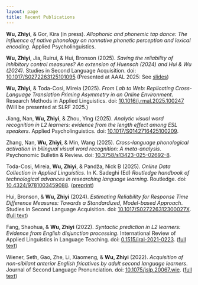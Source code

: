 ```yaml
---
layout: page
title: Recent Publications
---
```


**Wu, Zhiyi**, & Gor, Kira (in press). _Allophonic and phonemic tap dance: The influence of native phonology on nonnative phonetic perception and lexical encoding_. Applied Psycholinguistics.

**Wu, Zhiyi**, Jia, Ruirui, & Hui, Bronson (2025). _Saving the reliability of inhibitory control measures? An extension of Huensch (2024) and Hui & Wu (2024)_. Studies in Second Language Acquisition. doi: [10.1017/S0272263125101095](https://www.cambridge.org/core/journals/studies-in-second-language-acquisition/article/saving-the-reliability-of-inhibitory-control-measures-an-extension-of-huensch-2024-and-hui-and-wu-2024/D87F2E07641C7D842198EBDC7687CEC8) (Presented at AAAL 2025: See [slides](https://docs.google.com/presentation/d/1uBD1XfeauY1oTm13Yb3KUiDGJaBn3scHv-0sLwnDm_w/edit?usp=sharing))

**Wu, Zhiyi**, & Toda-Cosi, Mireia (2025). _From Lab to Web: Replicating Cross-Language Translation Priming Asymmetry in an Online Environment_. Research Methods in Applied Linguistics. doi: [10.1016/j.rmal.2025.100247](https://www.sciencedirect.com/science/article/pii/S2772766125000680) (Will be presented at SLRF 2025.)

Jiang, Nan, **Wu, Zhiyi**, & Zhou, Ying (2025). _Analytic visual word recognition in L2 learners: evidence from the length effect among ESL speakers_. Applied Psycholinguistics. doi: [10.1017/S0142716425100209](https://www.cambridge.org/core/journals/applied-psycholinguistics/article/analytic-visual-word-recognition-in-l2-learners-evidence-from-the-length-effect-among-esl-speakers/2D6E5E7926286BC7B03B3F9B235E0149).

Zhang, Nan, **Wu, Zhiyi**, & Min, Wang (2025). _Cross-language phonological activation in bilingual visual word recognition: A meta-analysis_. Psychonomic Bulletin & Review. doi: [10.3758/s13423-025-02692-8](https://link.springer.com/article/10.3758/s13423-025-02692-8).

Toda-Cosi, Mireia, **Wu, Zhiyi**, & Pandža, Nick B (2025). _Online Data Collection in Applied Linguistics_. In K. Sadeghi (Ed) _Routledge handbook of technological advances in researching language learning_. Routledge. doi: [10.4324/9781003459088](https://www.taylorfrancis.com/chapters/edit/10.4324/9781003459088-3/online-data-collection-applied-linguistics-mireia-toda-cosi-zhiyi-wu-nick-pand%C5%BEa?context=ubx&refId=dc00ad74-b4d6-43fe-9dd4-8570bf4ba7a6). ([preprint](https://osf.io/pxfc4))

Hui, Bronson, & **Wu, Zhiyi** (2024). _Estimating Reliability for Response Time Difference Measures: Towards a Standardized, Model-based Approach_. Studies in Second Language Acquisition. doi: [10.1017/S027226312300027X](https://www.cambridge.org/core/journals/studies-in-second-language-acquisition/article/estimating-reliability-for-responsetime-difference-measures-toward-a-standardized-modelbased-approach/A00BECC935D1BD4915144F6985193766). ([full text](https://drive.google.com/file/d/1kvf6ISTjTSowmdDlrPeLpa4KUh7aihz6/view?usp=sharing))

Fang, Shaohua, & **Wu, Zhiyi** (2022). _Syntactic prediction in L2 learners: Evidence from English disjunction processing_. International Review of Applied Linguistics in Language Teaching. doi: [0.1515/iral-2021-0223](https://www.degruyter.com/document/doi/10.1515/iral-2021-0223/html?lang=en). ([full text](https://drive.google.com/file/d/1QQyZiB2dOy7eWyPA8qM-15bBe4GB6ZVV/view?usp=sharing))

Wiener, Seth, Gao, Zhe, Li, Xiaomeng, & **Wu, Zhiyi** (2022). _Acquisition of non-sibilant anterior English fricatives by adult second language learners_. Journal of Second Language Pronunciation. doi: [10.1075/jslp.20067.wie](https://benjamins.com/catalog/jslp.20067.wie). ([full text](https://drive.google.com/file/d/1LMNdfB8zkwZwmVG5BKmL3psFj6LdbSTO/view?usp=sharing))
